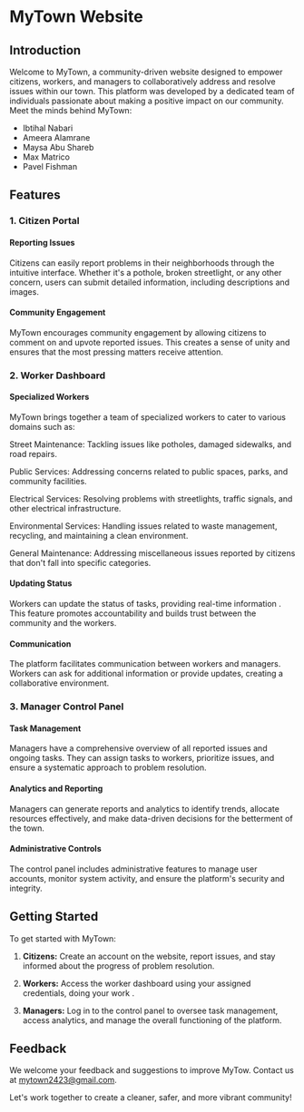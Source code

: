 # MyTown Website

## Introduction

Welcome to MyTown, a community-driven website designed to empower citizens, workers, and managers to collaboratively address and resolve issues within our town. This platform was developed by a dedicated team of individuals passionate about making a positive impact on our community. Meet the minds behind MyTown:


- Ibtihal Nabari
- Ameera Alamrane
- Maysa Abu Shareb
- Max Matrico
- Pavel Fishman

## Features

### 1. Citizen Portal

#### Reporting Issues

Citizens can easily report problems in their neighborhoods through the intuitive interface. Whether it's a pothole, broken streetlight, or any other concern, users can submit detailed information, including descriptions and images.

#### Community Engagement

MyTown encourages community engagement by allowing citizens to comment on and upvote reported issues. This creates a sense of unity and ensures that the most pressing matters receive attention.

### 2. Worker Dashboard

#### Specialized Workers
MyTown brings together a team of specialized workers to cater to various domains such as:

Street Maintenance: Tackling issues like potholes, damaged sidewalks, and road repairs.

Public Services: Addressing concerns related to public spaces, parks, and community facilities.

Electrical Services: Resolving problems with streetlights, traffic signals, and other electrical infrastructure.

Environmental Services: Handling issues related to waste management, recycling, and maintaining a clean environment.

General Maintenance: Addressing miscellaneous issues reported by citizens that don't fall into specific categories.

#### Updating Status

Workers can update the status of tasks, providing real-time information . This feature promotes accountability and builds trust between the community and the workers.

#### Communication

The platform facilitates communication between workers and managers. Workers can ask for additional information or provide updates, creating a collaborative environment.

### 3. Manager Control Panel

#### Task Management

Managers have a comprehensive overview of all reported issues and ongoing tasks. They can assign tasks to workers, prioritize issues, and ensure a systematic approach to problem resolution.

#### Analytics and Reporting

Managers can generate reports and analytics to identify trends, allocate resources effectively, and make data-driven decisions for the betterment of the town.

#### Administrative Controls

The control panel includes administrative features to manage user accounts, monitor system activity, and ensure the platform's security and integrity.

## Getting Started

To get started with MyTown:

1. **Citizens:** Create an account on the website, report issues, and stay informed about the progress of problem resolution.

2. **Workers:** Access the worker dashboard using your assigned credentials, doing your work .

3. **Managers:** Log in to the control panel to oversee task management, access analytics, and manage the overall functioning of the platform.


## Feedback

We welcome your feedback and suggestions to improve MyTow. Contact us at mytown2423@gmail.com.

Let's work together to create a cleaner, safer, and more vibrant community!
